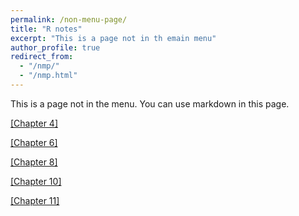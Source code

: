 ```yaml
---
permalink: /non-menu-page/
title: "R notes"
excerpt: "This is a page not in th emain menu"
author_profile: true
redirect_from: 
  - "/nmp/"
  - "/nmp.html"
---
```


This is a page not in the menu. You can use markdown in this page.

[[Chapter 4]](http://erciomunoz.github.io/files/Ch4.pdf)

[[Chapter 6]](http://erciomunoz.github.io/files/Ch6.pdf)

[[Chapter 8]](http://erciomunoz.github.io/files/Ch8.pdf)

[[Chapter 10]](http://erciomunoz.github.io/files/Ch10.pdf)

[[Chapter 11]](http://erciomunoz.github.io/files/Ch11.pdf)
